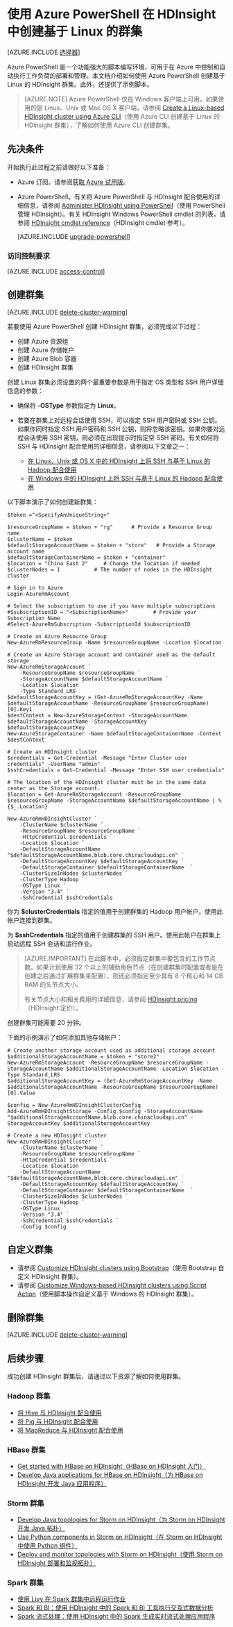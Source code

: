 <!-- not suitable for Mooncake -->


<properties
   	pageTitle="使用 Azure PowerShell 在 HDInsight 中的 Linux 上创建 Hadoop、HBase、Storm 或 Spark 群集 | Azure"
   	description="了解如何使用 Azure PowerShell 在 HDInsight 中的 Linux 上创建 Hadoop、HBase、Storm 或 Spark 群集。"
   	services="hdinsight"
   	documentationCenter=""
   	authors="nitinme"
   	manager="jhubbard"
   	editor="cgronlun"
	tags="azure-portal"/>

<tags
   	ms.service="hdinsight"
   	ms.devlang="na"
   	ms.topic="article"
   	ms.tgt_pltfrm="na"
   	ms.workload="big-data"
   	ms.date="10/05/2016"
   	wacn.date="02/06/2017"
   	ms.author="nitinme"/>

# 使用 Azure PowerShell 在 HDInsight 中创建基于 Linux 的群集

[AZURE.INCLUDE [选择器](../../includes/hdinsight-selector-create-clusters.md)]

Azure PowerShell 是一个功能强大的脚本编写环境，可用于在 Azure 中控制和自动执行工作负荷的部署和管理。本文档介绍如何使用 Azure PowerShell 创建基于 Linux 的 HDInsight 群集。此外，还提供了示例脚本。

> [AZURE.NOTE] Azure PowerShell 仅在 Windows 客户端上可用。如果使用的是 Linux、Unix 或 Mac OS X 客户端，请参阅 [Create a Linux-based HDInsight cluster using Azure CLI](/documentation/articles/hdinsight-hadoop-create-linux-clusters-azure-cli/)（使用 Azure CLI 创建基于 Linux 的 HDInsight 群集），了解如何使用 Azure CLI 创建群集。

## 先决条件
开始执行此过程之前请做好以下准备：

- Azure 订阅。请参阅[获取 Azure 试用版](/pricing/1rmb-trial/)。

- Azure PowerShell。有关将 Azure PowerShell 与 HDInsight 配合使用的详细信息，请参阅 [Administer HDInsight using PowerShell](/documentation/articles/hdinsight-administer-use-powershell/)（使用 PowerShell 管理 HDInsight）。有关 HDInsight Windows PowerShell cmdlet 的列表，请参阅 [HDInsight cmdlet reference](https://msdn.microsoft.com/zh-cn/library/azure/dn858087.aspx)（HDInsight cmdlet 参考）。

    [AZURE.INCLUDE [upgrade-powershell](../../includes/hdinsight-use-latest-powershell.md)]

### 访问控制要求

[AZURE.INCLUDE [access-control](../../includes/hdinsight-access-control-requirements.md)]

## 创建群集

[AZURE.INCLUDE [delete-cluster-warning](../../includes/hdinsight-delete-cluster-warning.md)]

若要使用 Azure PowerShell 创建 HDInsight 群集，必须完成以下过程：

- 创建 Azure 资源组
- 创建 Azure 存储帐户
- 创建 Azure Blob 容器
- 创建 HDInsight 群集

创建 Linux 群集必须设置的两个最重要参数是用于指定 OS 类型和 SSH 用户详细信息的参数：

- 确保将 **-OSType** 参数指定为 **Linux**。
- 若要在群集上对远程会话使用 SSH，可以指定 SSH 用户密码或 SSH 公钥。如果你同时指定 SSH 用户密码和 SSH 公钥，则将忽略该密钥。如果你要对远程会话使用 SSH 密钥，则必须在出现提示时指定空 SSH 密码。有关如何将 SSH 与 HDInsight 配合使用的详细信息，请参阅以下文章之一：

    * [在 Linux、Unix 或 OS X 中的 HDInsight 上将 SSH 与基于 Linux 的 Hadoop 配合使用](/documentation/articles/hdinsight-hadoop-linux-use-ssh-unix/)
    * [在 Windows 中的 HDInsight 上将 SSH 与基于 Linux 的 Hadoop 配合使用](/documentation/articles/hdinsight-hadoop-linux-use-ssh-windows/)

以下脚本演示了如何创建新群集：

    $token ="<SpecifyAnUniqueString>"

    $resourceGroupName = $token + "rg"      # Provide a Resource Group name
    $clusterName = $token
    $defaultStorageAccountName = $token + "store"   # Provide a Storage account name
    $defaultStorageContainerName = $token + "container"
    $location = "China East 2"     # Change the location if needed
    $clusterNodes = 1           # The number of nodes in the HDInsight cluster

    # Sign in to Azure
    Login-AzureRmAccount

    # Select the subscription to use if you have multiple subscriptions
    #$subscriptionID = "<SubscriptionName>"        # Provide your Subscription Name
    #Select-AzureRmSubscription -SubscriptionId $subscriptionID

    # Create an Azure Resource Group
    New-AzureRmResourceGroup -Name $resourceGroupName -Location $location

    # Create an Azure Storage account and container used as the default storage
    New-AzureRmStorageAccount `
        -ResourceGroupName $resourceGroupName `
        -StorageAccountName $defaultStorageAccountName `
        -Location $location `
        -Type Standard_LRS
    $defaultStorageAccountKey = (Get-AzureRmStorageAccountKey -Name $defaultStorageAccountName -ResourceGroupName $resourceGroupName)[0].Key1
    $destContext = New-AzureStorageContext -StorageAccountName $defaultStorageAccountName -StorageAccountKey $defaultStorageAccountKey
    New-AzureStorageContainer -Name $defaultStorageContainerName -Context $destContext

    # Create an HDInsight cluster
    $credentials = Get-Credential -Message "Enter Cluster user credentials" -UserName "admin"
    $sshCredentials = Get-Credential -Message "Enter SSH user credentials"

    # The location of the HDInsight cluster must be in the same data center as the Storage account.
    $location = Get-AzureRmStorageAccount -ResourceGroupName $resourceGroupName -StorageAccountName $defaultStorageAccountName | %{$_.Location}

    New-AzureRmHDInsightCluster `
        -ClusterName $clusterName `
        -ResourceGroupName $resourceGroupName `
        -HttpCredential $credentials `
        -Location $location `
        -DefaultStorageAccountName "$defaultStorageAccountName.blob.core.chinacloudapi.cn" `
        -DefaultStorageAccountKey $defaultStorageAccountKey `
        -DefaultStorageContainer $defaultStorageContainerName  `
        -ClusterSizeInNodes $clusterNodes `
        -ClusterType Hadoop `
        -OSType Linux `
        -Version "3.4" `
        -SshCredential $sshCredentials

你为 **$clusterCredentials** 指定的值用于创建群集的 Hadoop 用户帐户。使用此帐户连接到群集。

为 **$sshCredentials** 指定的值用于创建群集的 SSH 用户。使用此帐户在群集上启动远程 SSH 会话和运行作业。

> [AZURE.IMPORTANT] 在此脚本中，必须指定群集中要包含的工作节点数。如果计划使用 32 个以上的辅助角色节点（在创建群集时配置或者是在创建之后通过扩展群集来配置），则还必须指定至少具有 8 个核心和 14 GB RAM 的头节点大小。
>
> 有关节点大小和相关费用的详细信息，请参阅 [HDInsight pricing](/pricing/details/hdinsight/)（HDInsight 定价）。

创建群集可能需要 20 分钟。

下面的示例演示了如何添加其他存储帐户：

    # Create another storage account used as additional storage account
    $additionalStorageAccountName = $token + "store2"
    New-AzureRmStorageAccount -ResourceGroupName $resourceGroupName -StorageAccountName $additionalStorageAccountName -Location $location -Type Standard_LRS
    $additionalStorageAccountKey = (Get-AzureRmStorageAccountKey -Name $additionalStorageAccountName -ResourceGroupName $resourceGroupName)[0].Value

    $config = New-AzureRmHDInsightClusterConfig
    Add-AzureRmHDInsightStorage -Config $config -StorageAccountName "$additionalStorageAccountName.blob.core.chinacloudapi.cn" -StorageAccountKey $additionalStorageAccountKey

    # Create a new HDInsight cluster
    New-AzureRmHDInsightCluster `
        -ClusterName $clusterName `
        -ResourceGroupName $resourceGroupName `
        -HttpCredential $credentials `
        -Location $location `
        -DefaultStorageAccountName "$defaultStorageAccountName.blob.core.chinacloudapi.cn" `
        -DefaultStorageAccountKey $defaultStorageAccountKey `
        -DefaultStorageContainer $defaultStorageContainerName  `
        -ClusterSizeInNodes $clusterNodes `
        -ClusterType Hadoop `
        -OSType Linux `
        -Version "3.4" `
        -SshCredential $sshCredentials `
        -Config $config

## 自定义群集

- 请参阅 [Customize HDInsight clusters using Bootstrap](/documentation/articles/hdinsight-hadoop-customize-cluster-bootstrap/#use-azure-powershell)（使用 Bootstrap 自定义 HDInsight 群集）。
- 请参阅 [Customize Windows-based HDInsight clusters using Script Action](/documentation/articles/hdinsight-hadoop-customize-cluster/#call-scripts-using-azure-powershell)（使用脚本操作自定义基于 Windows 的 HDInsight 群集）。

## 删除群集

[AZURE.INCLUDE [delete-cluster-warning](../../includes/hdinsight-delete-cluster-warning.md)]

## 后续步骤

成功创建 HDInsight 群集后，请通过以下资源了解如何使用群集。

### Hadoop 群集

* [将 Hive 与 HDInsight 配合使用](/documentation/articles/hdinsight-use-hive/)
* [将 Pig 与 HDInsight 配合使用](/documentation/articles/hdinsight-use-pig/)
* [将 MapReduce 与 HDInsight 配合使用](/documentation/articles/hdinsight-use-mapreduce/)

### HBase 群集

* [Get started with HBase on HDInsight（HBase on HDInsight 入门）](/documentation/articles/hdinsight-hbase-tutorial-get-started/)
* [Develop Java applications for HBase on HDInsight（为 HBase on HDInsight 开发 Java 应用程序）](/documentation/articles/hdinsight-hbase-build-java-maven-linux/)

### Storm 群集

* [Develop Java topologies for Storm on HDInsight（为 Storm on HDInsight 开发 Java 拓扑）](/documentation/articles/hdinsight-storm-develop-java-topology/)
* [Use Python components in Storm on HDInsight（在 Storm on HDInsight 中使用 Python 组件）](/documentation/articles/hdinsight-storm-develop-python-topology/)
* [Deploy and monitor topologies with Storm on HDInsight（使用 Storm on HDInsight 部署和监视拓扑）](/documentation/articles/hdinsight-storm-deploy-monitor-topology/)

### Spark 群集

* [使用 Livy 在 Spark 群集中远程运行作业](/documentation/articles/hdinsight-apache-spark-livy-rest-interface/)
* [Spark 和 BI：使用 HDInsight 中的 Spark 和 BI 工具执行交互式数据分析](/documentation/articles/hdinsight-apache-spark-use-bi-tools/)
* [Spark 流式处理：使用 HDInsight 中的 Spark 生成实时流式处理应用程序](/documentation/articles/hdinsight-apache-spark-eventhub-streaming/)

<!---HONumber=Mooncake_1107_2016-->